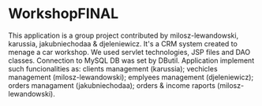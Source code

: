 # WorkshopFINAL
This application is a group project contributed by milosz-lewandowski, karussia, jakubniechodaa & djeleniewicz.
It's a CRM system created to menage a car workshop.
We used servlet technologies, JSP files and DAO classes. Connection to MySQL DB was set by DButil.
Application implement such funcionalities as: clients management (karussia); vechicles management (milosz-lewandowski);
emplyees management (djeleniewicz); orders managament (jakubniechodaa); orders & income raports (milosz-lewandowski).
